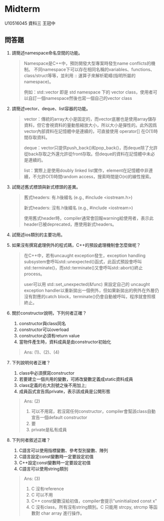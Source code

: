 # Midterm
U10516045 資科三 王冠中

## 問答題
1. 請簡述namespace命名空間的功能。
   > Namespace是C++中，預防開發大型專案時發生name conflicts的機制。
   > 不同namespace下可以存在相同名稱的variables、functions、class/struct等等，並利用 :: 運算子來解析範疇(指明所屬的namespace)。
   >
   > 例如：std::vector 即是 std namespace 下的 vector class，使用者可以自訂一個namespace然後也寫一個自己的vector class
   
2. 請簡述vector、deque、list容器的功能。
   > vector：傳統的array大小是固定的，而vector底層也是使用array儲存資料，但它會視資料的量動態縮放大小，所以大小是彈性的。此外因爲vector內部資料在記憶體中是連續的，可直接使用 operator[] 在O(1)時間存取資料。
   >
   > deque：vector只提供push_back()和pop_back()，而deque除了允許從back存取之外還允許從front存取。但deque的資料在記憶體中未必是連續的。
   >
   > list：實際上是使用doubly linked list實作，element在記憶體中非連續，不允許O(1)時間random access，搜索時間是O(n)的線性搜索。
   
3. 試簡述舊式標頭與新式標頭的差異。
   > 舊式headers: 有.h後綴名 (e.g., #include \<iostream.h\>)
   >
   > 新式headers: 沒有.h後綴名 (e.g., #include \<iostream\>)
   >
   > 使用舊式header時，compiler通常會回報warning給使用者，表示此header已被deprecated，應使用新式headers。
   
4. 試簡述ios類別的主要功用。
   > 
   
5. 如果沒有撰寫處理例外的程式碼，C++的預設處理機制會怎麼做呢？
   > 在C++中，若有uncaught exception發生，exception handling subsystem會呼叫std::unexpected()函式，此函式預設會呼叫std::terminate()，而std::terminate()又會呼叫std::abort()終止process。
   > 
   > user可以用 std::set_unexpected(&func) 來設定自己的 uncaught exception handler以重新拋出一個例外，但如果新拋出的例外在外層仍沒有對應的catch block，terminate()仍會自動被呼叫，程序就會照樣終止。
   
6. 關於constructor說明，下列何者正確？
   1. constructor與class同名
   2. constructor可以overload
   3. constructor必須有return value
   4. 當物件產生時，資料成員是由constructor初始化
   > Ans: (1)、(2)、(4)
   
7. 下列說明何者正確？
   1. class中必須撰寫constructor
   2. 若要建立一個共用的變數，可將改變數定義成static資料成員
   3. class定義的右大刮號之後不用加上;
   4. 成員函式宣告爲private，表示該成員是公開形態
   > Ans: (2)
   > 
   > 1. 可以不用寫，若沒寫任何constructor，compiler會幫該class自動宣告一個default constructor
   > 3. 要
   > 4. private是私有成員
   
8. 下列何者敘述正確？
   1. C語言可以使用指標變數、參考型別變數、陣列
   2. C語言設定const變數時一定要設定初值
   3. C++設定const變數時一定要設定初值
   4. C語言可以使用string類別
   > Ans: (3)
   > 
   > 1. C 沒有reference
   > 2. C 可以不用
   > 3. C++ const變數沒給初值，compiler會提示"uninitialized const x"
   > 4. C 沒有class，所有沒有string類別。C 只能用 strcpy, strcmp 等函數對 char array 進行操作。
